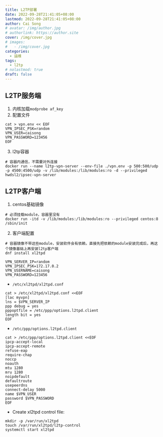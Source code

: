 ```yaml
---
title: L2TP部署
date: 2022-09-28T21:41:05+08:00
lastmod: 2022-09-28T21:41:05+08:00
author: Cai Song
# avatar: /img/author.jpg
# authorlink: https://author.site
cover: /img/cover.jpg
# images:
#   - /img/cover.jpg
categories:
  - 运维
tags:
  - l2tp
# nolastmod: true
draft: false
---
```


## L2TP服务端

1. 内核加载`modprobe af_key`
2. 配置文件
```shell
cat > vpn.env << EOF
VPN_IPSEC_PSK=random
VPN_USER=caisong
VPN_PASSWORD=123456
EOF
```

3. l2tp容器
```shell
# 容器内通信，不需要对外连接
docker run --name l2tp-vpn-server --env-file ./vpn.env -p 500:500/udp -p 4500:4500/udp -v /lib/modules:/lib/modules:ro -d --privileged hwdsl2/ipsec-vpn-server
```

## L2TP客户端
1. centos基础镜像
```shell
# 必须挂载module，容器里没有
docker run -itd -v /lib/modules:/lib/modules:ro --privileged centos:8 /sbin/init
```
2. 客户端配置
```shell
# 容器镜像不带这些module，安装软件会有依赖。直接先把依赖的module安装完成后，再这个镜像基础上再安装l2tp客户端
dnf install xl2tpd

VPN_SERVER_IP=random 
VPN_IPSEC_PSK=172.17.0.2 
VPN_USERNAME=caisong
VPN_PASSWORD=123456
```
* `/etc/xl2tpd/xl2tpd.conf`
```shell
cat > /etc/xl2tpd/xl2tpd.conf <<EOF
[lac myvpn]
lns = $VPN_SERVER_IP
ppp debug = yes
pppoptfile = /etc/ppp/options.l2tpd.client
length bit = yes
EOF
```
* `/etc/ppp/options.l2tpd.client`
```shell
cat > /etc/ppp/options.l2tpd.client <<EOF
ipcp-accept-local
ipcp-accept-remote
refuse-eap
require-chap
noccp
noauth
mtu 1280
mru 1280
noipdefault
defaultroute
usepeerdns
connect-delay 5000
name $VPN_USER
password $VPN_PASSWORD
EOF
```

* Create xl2tpd control file:
```shell
mkdir -p /var/run/xl2tpd
touch /var/run/xl2tpd/l2tp-control
systemctl start xl2tpd  
```